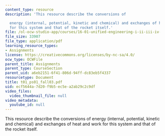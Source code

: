 ```yaml
---
content_type: resource
description: 'This resource describe the conversions of

  energy (internal, potential, kinetic and chemical) and exchanges of heat and work
  for this system and that of the rocket itself.'
file: /ol-ocw-studio-app/courses/16-01-unified-engineering-i-ii-iii-iv-fall-2005-spring-2006/ecf5644a7d20f9b5ec5ea2ab29c2c9df_t01_ps01_fall03.pdf
file_size: 33907
file_type: application/pdf
learning_resource_types:
- Assignments
license: https://creativecommons.org/licenses/by-nc-sa/4.0/
ocw_type: OCWFile
parent_title: Assignments
parent_type: CourseSection
parent_uid: a6eb2151-6f41-806d-94ff-dc83eb5f4337
resourcetype: Document
title: t01_ps01_fall03.pdf
uid: ecf5644a-7d20-f9b5-ec5e-a2ab29c2c9df
video_files:
  video_thumbnail_file: null
video_metadata:
  youtube_id: null
---
```

This resource describe the conversions of
energy (internal, potential, kinetic and chemical) and exchanges of heat and work for this system and that of the rocket itself.